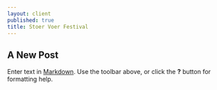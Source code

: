 ```yaml
---
layout: client
published: true
title: Stoer Voer Festival
---
```

## A New Post

Enter text in [Markdown](http://daringfireball.net/projects/markdown/). Use the toolbar above, or click the **?** button for formatting help.

